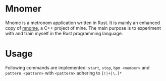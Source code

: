 
# Mnomer

Mnome is a metronom application written in Rust.
It is mainly an enhanced copy of [mnome](https://github.com/thfr/mnome), a C++ project of mine.
The main purpose is to experiment with and train myself in the Rust programming language.

# Usage

Following commands are implemented: `start`, `stop`, `bpm <number>` and `pattern <pattern>` with `<pattern>` adhering to `[!|+|\.]*`
